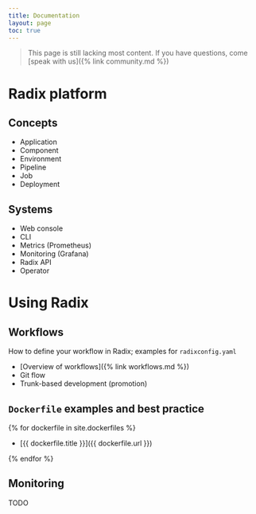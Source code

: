 ```yaml
---
title: Documentation
layout: page
toc: true
---
```


> This page is still lacking most content. If you have questions, come [speak with us]({% link community.md %})

# Radix platform

## Concepts

- Application
- Component
- Environment
- Pipeline
- Job
- Deployment

## Systems

- Web console
- CLI
- Metrics (Prometheus)
- Monitoring (Grafana)
- Radix API
- Operator

# Using Radix

## Workflows

How to define your workflow in Radix; examples for `radixconfig.yaml`

- [Overview of workflows]({% link workflows.md %})
- Git flow
- Trunk-based development (promotion)

## `Dockerfile` examples and best practice

{% for dockerfile in site.dockerfiles %}

- [{{ dockerfile.title }}]({{ dockerfile.url }})

{% endfor %}

## Monitoring

TODO
